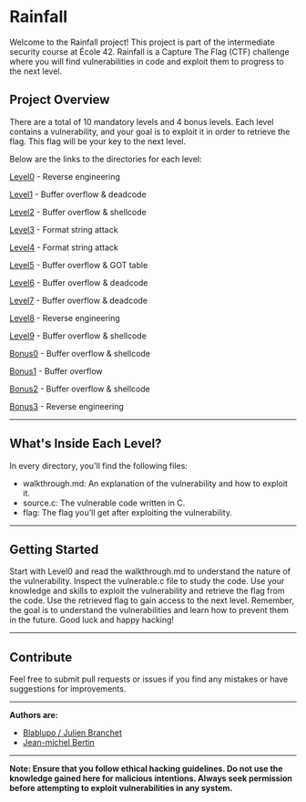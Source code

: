 # Rainfall
Welcome to the Rainfall project! This project is part of the intermediate security course at École 42. Rainfall is a Capture The Flag (CTF) challenge where you will find vulnerabilities in code and exploit them to progress to the next level.

## Project Overview
There are a total of 10 mandatory levels and 4 bonus levels. Each level contains a vulnerability, and your goal is to exploit it in order to retrieve the flag. This flag will be your key to the next level.

Below are the links to the directories for each level:

[Level0](./level0/walkthrough.md) - Reverse engineering

[Level1](./level1/walkthrough.md) - Buffer overflow & deadcode

[Level2](./level2/walkthrough.md) - Buffer overflow & shellcode

[Level3](./level3/walkthrough.md) - Format string attack

[Level4](./level4/walkthrough.md) - Format string attack

[Level5](./level5/walkthrough.md) - Buffer overflow & GOT table

[Level6](./level6/walkthrough.md) - Buffer overflow & deadcode

[Level7](./level7/walkthrough.md) - Buffer overflow & deadcode

[Level8](./level8/walkthrough.md) - Reverse engineering

[Level9](./level9/walkthrough.md) - Buffer overflow & shellcode

[Bonus0](./bonus0/walkthrough.md) - Buffer overflow & shellcode

[Bonus1](./bonus1/walkthrough.md) - Buffer overflow

[Bonus2](./bonus2/walkthrough.md) - Buffer overflow & shellcode

[Bonus3](./bonus3/walkthrough.md) - Reverse engineering

----

## What's Inside Each Level?
In every directory, you'll find the following files:

- walkthrough.md: An explanation of the vulnerability and how to exploit it.
- source.c: The vulnerable code written in C.
- flag: The flag you'll get after exploiting the vulnerability.

----

## Getting Started
Start with Level0 and read the walkthrough.md to understand the nature of the vulnerability.
Inspect the vulnerable.c file to study the code.
Use your knowledge and skills to exploit the vulnerability and retrieve the flag from the code.
Use the retrieved flag to gain access to the next level.
Remember, the goal is to understand the vulnerabilities and learn how to prevent them in the future. Good luck and happy hacking!

----

## Contribute
Feel free to submit pull requests or issues if you find any mistakes or have suggestions for improvements.

----

**Authors are:**
- [Blablupo / Julien Branchet](https://github.com/blablupo)
- [Jean-michel Bertin](https://github.com/jmbertin)

----

**Note: Ensure that you follow ethical hacking guidelines. Do not use the knowledge gained here for malicious intentions. Always seek permission before attempting to exploit vulnerabilities in any system.**
